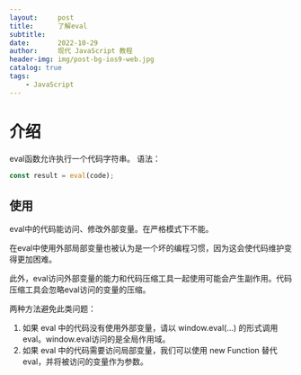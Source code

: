 ```yaml
---
layout:     post
title:      了解eval
subtitle:   
date:       2022-10-29
author:     现代 JavaScript 教程
header-img: img/post-bg-ios9-web.jpg
catalog: true
tags:
    - JavaScript
---
```

# 介绍
eval函数允许执行一个代码字符串。
语法：
```javascript
const result = eval(code);
```
## 使用
eval中的代码能访问、修改外部变量。在严格模式下不能。

在eval中使用外部局部变量也被认为是一个坏的编程习惯，因为这会使代码维护变得更加困难。

此外，eval访问外部变量的能力和代码压缩工具一起使用可能会产生副作用。代码压缩工具会忽略eval访问的变量的压缩。

两种方法避免此类问题：
1. 如果 eval 中的代码没有使用外部变量，请以 window.eval(...) 的形式调用 eval。window.eval访问的是全局作用域。
2. 如果 eval 中的代码需要访问局部变量，我们可以使用 new Function 替代 eval，并将被访问的变量作为参数。
